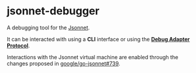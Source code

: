 # jsonnet-debugger

A debugging tool for the [Jsonnet](https://jsonnet.org).

It can be interacted with using a **CLI** interface or using the **[Debug Adapter Protocol](https://microsoft.github.io/debug-adapter-protocol/)**.

Interactions with the Jsonnet virtual machine are enabled through the changes proposed in [google/go-jsonnet#739](https://github.com/google/go-jsonnet/pull/739).
